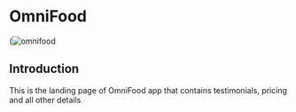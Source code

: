 # OmniFood
(![omnifood](https://github.com/KumarSiddharth03/OmniFood/assets/145192272/91b341d3-4756-46cd-9075-f4f781f54f62)


## Introduction
This is the landing page of OmniFood app that contains testimonials, pricing and all other details
